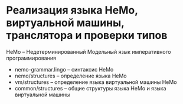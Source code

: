 # Реализация языка НеМо, виртуальной машины, транслятора и проверки типов 
НеМо – Недетерминированный Модельный язык императивного программирования

* nemo-grammar.lingo – синтаксис НеМо
* nemo/structures – определение языка НеМо
* vm/structures – определение языка виртуальной машины НеМо
* common/structures – общие структуры языка НеМо и языка виртуальной машины
